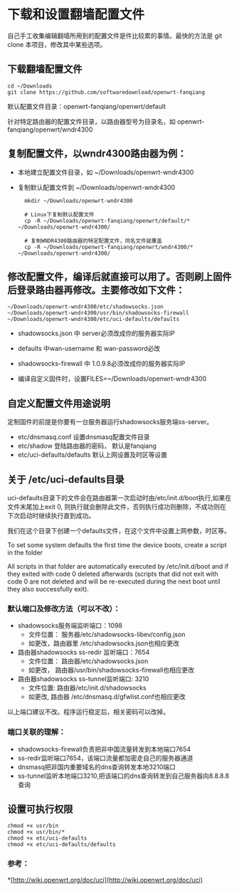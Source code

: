 # 下载和设置翻墙配置文件

自己手工收集编辑翻墙所用到的配置文件是件比较累的事情。最快的方法是 git clone 本项目，修改其中某些选项。

## 下载翻墙配置文件

	cd ~/Downloads
	git clone https://github.com/softwaredownload/openwrt-fanqiang


默认配置文件目录：openwrt-fanqiang/openwrt/default

针对特定路由器的配置文件目录，以路由器型号为目录名，如 openwrt-fanqiang/openwrt/wndr4300


## 复制配置文件，以wndr4300路由器为例：

- 本地建立配置文件目录，如 ~/Downloads/openwrt-wndr4300
- 复制默认配置文件到 ~/Downloads/openwrt-wndr4300  

		mkdir ~/Downloads/openwrt-wndr4300
		
		# Linux下复制默认配置文件
		cp -R ~/Downloads/openwrt-fanqiang/openwrt/default/* ~/Downloads/openwrt-wndr4300/
		
		# 复制WNDR4300路由器的特定配置文件，同名文件就覆盖
		cp -R ~/Downloads/openwrt-fanqiang/openwrt/wndr4300/* ~/Downloads/openwrt-wndr4300/


## 修改配置文件，编译后就直接可以用了。否则刷上固件后登录路由器再修改。主要修改如下文件：

	~/Downloads/openwrt-wndr4300/etc/shadowsocks.json
	~/Downloads/openwrt-wndr4300/usr/bin/shadowsocks-firewall
	~/Downloads/openwrt-wndr4300/etc/uci-defaults/defaults

- shadowsocks.json 中 server必须改成你的服务器实际IP
- defaults 中wan-username 和 wan-password必改
- shadowsocks-firewall 中 1.0.9.8必须改成你的服务器实际IP
		
- 编译自定义固件时，设置FILES=~/Downloads/openwrt-wndr4300



## 自定义配置文件用途说明

定制固件的前提是你要有一台服务器运行shadowsocks服务端ss-server。
- etc/dnsmasq.conf 设置dnsmasq配置文件目录
- etc/shadow 登陆路由器的密码， 默认是fanqiang
- etc/uci-defaults/defaults 默认上网设置及时区等设置

## 关于 /etc/uci-defaults目录

uci-defaults目录下的文件会在路由器第一次启动时由/etc/init.d/boot执行,如果在文件末尾加上exit 0, 则执行就会删除此文件，否则执行成功则删除，不成功则在下次启动时继续执行直到成功。

我们在这个目录下创建一个defaults文件，在这个文件中设置上网参数，时区等。

 To set some system defaults the first time the device boots, create a script in the folder

All scripts in that folder are automatically executed by /etc/init.d/boot and if they exited with code 0 deleted afterwards (scripts that did not exit with code 0 are not deleted and will be re-executed during the next boot until they also successfully exit). 


### 默认端口及修改方法（可以不改）：
- shadowsocks服务端监听端口：1098
	* 文件位置： 服务器/etc/shadowsocks-libev/config.json
	* 如更改，路由器里 /etc/shadowsocks.json也相应更改
- 路由器shadowsocks ss-redir	监听端口：7654
	* 文件位置： 路由器/etc/shadowsocks.json
	* 如更改， 路由器/usr/bin/shadowsocks-firewall也相应更改
- 路由器shadowsocks ss-tunnel监听端口: 3210
	* 文件位置: 路由器/etc/init.d/shadowsocks
	* 如更改, 路由器 /etc/dnsmasq.d/gfwlist.conf也相应更改

以上端口建议不改。程序运行稳定后，相关密码可以改掉。

### 端口关联的理解：

- shadowsocks-firewall负责把非中国流量转发到本地端口7654
- ss-redir监听端口7654，该端口流量都加密走自己的服务器通道
- dnsmasq把非国内重要域名的dns查询转发本地3210端口
- ss-tunnel监听本地端口3210,把该端口的dns查询转发到自己服务器向8.8.8.8查询

## 设置可执行权限
	chmod +x usr/bin
	chmod +x usr/bin/*
	chmod +x etc/uci-defaults
	chmod +x etc/uci-defaults/defaults
	
	
	
### 参考：
*[http://wiki.openwrt.org/doc/uci](http://wiki.openwrt.org/doc/uci)
